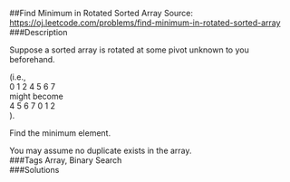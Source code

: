 ##Find Minimum in Rotated Sorted Array
Source: https://oj.leetcode.com/problems/find-minimum-in-rotated-sorted-array  
###Description

                
Suppose a sorted array is rotated at some pivot unknown to you beforehand.  


  
(i.e.,   
0 1 2 4 5 6 7  
 might become   
4 5 6 7 0 1 2  
).  


  
Find the minimum element.  


  
You may assume no duplicate exists in the array.  
###Tags
Array, Binary Search  
###Solutions